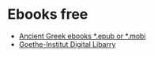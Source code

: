 # Ebooks free
 - [Ancient Greek ebooks *.epub or *.mobi](https://textcritical.net/)
 - [Goethe-Institut Digital Libarry](https://www.onleihe.de/goethe-institut/frontend/welcome,51-0-0-100-0-0-1-0-0-0-0.html?lK=656e)
